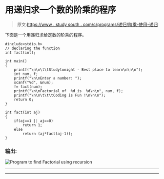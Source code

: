 # 用递归求一个数的阶乘的程序

> 原文:[https://www . study south . com/c/programs/递归/阶乘-使用-递归](https://www.studytonight.com/c/programs/recursion/factorial-using-recursion)

下面是一个用递归求给定数的阶乘的程序。

```
#include<stdio.h>
// declaring the function
int fact(int);

int main()
{
    printf("\n\n\t\tStudytonight - Best place to learn\n\n\n");
    int num, f;
    printf("\n\nEnter a number: ");
    scanf("%d", &num);
    f= fact(num);
    printf("\n\nFactorial of  %d is  %d\n\n", num, f);
    printf("\n\n\t\t\tCoding is Fun !\n\n\n");
    return 0;
}

int fact(int aj)
{
    if(aj==1 || aj==0)
        return 1;
    else
        return (aj*fact(aj-1));
}
```

### 输出:

![Program to find Factorial using recursion](../Images/c2426ceeeb3f4db98b574d7978b14504.png)

* * *

* * *